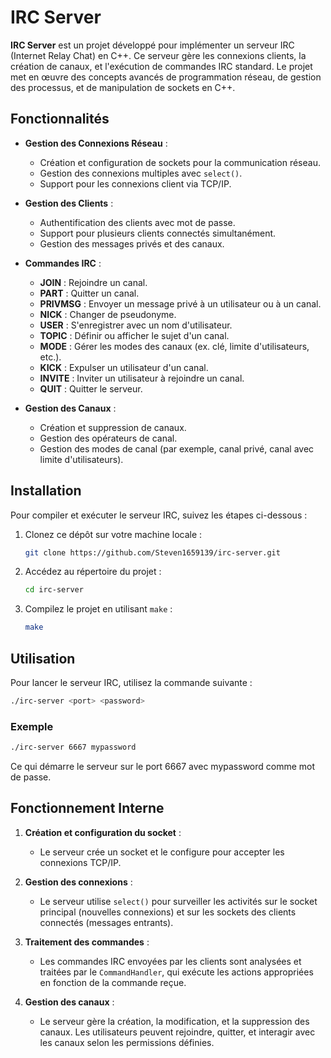 # IRC Server

**IRC Server** est un projet développé pour implémenter un serveur IRC (Internet Relay Chat) en C++. Ce serveur gère les connexions clients, la création de canaux, et l'exécution de commandes IRC standard. Le projet met en œuvre des concepts avancés de programmation réseau, de gestion des processus, et de manipulation de sockets en C++.

## Fonctionnalités

- **Gestion des Connexions Réseau** :
  - Création et configuration de sockets pour la communication réseau.
  - Gestion des connexions multiples avec `select()`.
  - Support pour les connexions client via TCP/IP.

- **Gestion des Clients** :
  - Authentification des clients avec mot de passe.
  - Support pour plusieurs clients connectés simultanément.
  - Gestion des messages privés et des canaux.

- **Commandes IRC** :
  - **JOIN** : Rejoindre un canal.
  - **PART** : Quitter un canal.
  - **PRIVMSG** : Envoyer un message privé à un utilisateur ou à un canal.
  - **NICK** : Changer de pseudonyme.
  - **USER** : S'enregistrer avec un nom d'utilisateur.
  - **TOPIC** : Définir ou afficher le sujet d'un canal.
  - **MODE** : Gérer les modes des canaux (ex. clé, limite d'utilisateurs, etc.).
  - **KICK** : Expulser un utilisateur d'un canal.
  - **INVITE** : Inviter un utilisateur à rejoindre un canal.
  - **QUIT** : Quitter le serveur.

- **Gestion des Canaux** :
  - Création et suppression de canaux.
  - Gestion des opérateurs de canal.
  - Gestion des modes de canal (par exemple, canal privé, canal avec limite d'utilisateurs).

## Installation

Pour compiler et exécuter le serveur IRC, suivez les étapes ci-dessous :

1. Clonez ce dépôt sur votre machine locale :
    ```bash
    git clone https://github.com/Steven1659139/irc-server.git
    ```

2. Accédez au répertoire du projet :
    ```bash
    cd irc-server
    ```

3. Compilez le projet en utilisant `make` :
    ```bash
    make
    ```

## Utilisation

Pour lancer le serveur IRC, utilisez la commande suivante :

```bash
./irc-server <port> <password>
```

### Exemple

```bash
./irc-server 6667 mypassword
```

Ce qui démarre le serveur sur le port 6667 avec mypassword comme mot de passe.


## Fonctionnement Interne

1. **Création et configuration du socket** :
   - Le serveur crée un socket et le configure pour accepter les connexions TCP/IP.

2. **Gestion des connexions** :
   - Le serveur utilise `select()` pour surveiller les activités sur le socket principal (nouvelles connexions) et sur les sockets des clients connectés (messages entrants).

3. **Traitement des commandes** :
   - Les commandes IRC envoyées par les clients sont analysées et traitées par le `CommandHandler`, qui exécute les actions appropriées en fonction de la commande reçue.

4. **Gestion des canaux** :
   - Le serveur gère la création, la modification, et la suppression des canaux. Les utilisateurs peuvent rejoindre, quitter, et interagir avec les canaux selon les permissions définies.

